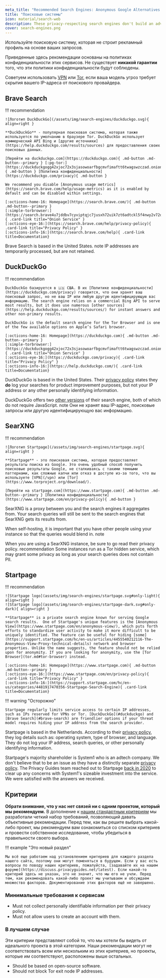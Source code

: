 ```yaml
---
meta_title: "Recommended Search Engines: Anonymous Google Alternatives - Privacy Guides"
title: "Поисковые системы"
icon: material/search-web
description: These privacy-respecting search engines don't build an advertising profile based on your searches.
cover: search-engines.png
---
```


Используйте поисковую систему, которая не строит рекламный профиль на основе ваших запросов.

Приведенные здесь рекомендации основаны на политиках конфиденциальности этих сервисов. Не существует **никакой гарантии** того, что эти политики конфиденциальности будут соблюдены.

Советуем использовать [VPN](/vpn) или [Tor](https://www.torproject.org/), если ваша модель угроз требует скрытия вашего IP-адреса от поискового провайдера.

## Brave Search

!!! recommendation

    ![Логотип DuckDuckGo](/assets/img/search-engines/duckduckgo.svg){ align=right }
    
    **DuckDuckGo** - популярная поисковая система, которая также используется по умолчанию в браузере Tor. DuckDuckGo использует коммерческий API Bing и [другие источники](https://help.duckduckgo.com/results/sources) для предоставления своих поисковых данных.
    
    [Перейти на duckduckgo.com](https://duckduckgo.com){ .md-button .md-button--primary } [:pg-tor:](https://duckduckgogg42xjoc72x3sjasowoarfbgcmvfimaftt6twagswzczad.onion){ .md-button } [Политика конфиденциальности](https://duckduckgo.com/privacy){ .md-button }
    
    We recommend you disable [Anonymous usage metrics](https://search.brave.com/help/usage-metrics) as it is enabled by default and can be disabled within settings.
    
    [:octicons-home-16: Homepage](https://search.brave.com/){ .md-button .md-button--primary }
    [:simple-torbrowser:](https://search.brave4u7jddbv7cyviptqjc7jusxh72uik7zt6adtckl5f4nwy2v72qd.onion){ .card-link title="Onion Service" }
    [:octicons-eye-16:](https://search.brave.com/help/privacy-policy){ .card-link title="Privacy Policy" }
    [:octicons-info-16:](https://search.brave.com/help){ .card-link title=Documentation}

Brave Search is based in the United States. note IP addresses are temporarily processed, but are not retained.

## DuckDuckGo

!!! recommendation

    DuckDuckGo базируется в 🇺🇸 США. В их [Политике конфиденциальности](https://duckduckgo.com/privacy) говорится, что они хранят ваш поисковый запрос, но не ваш IP или любую другую идентифицирующую вас информацию. The search engine relies on a commercial Bing API to serve most results, but it does use numerous [other sources](https://help.duckduckgo.com/results/sources/) for instant answers and other non-primary results.
    
    DuckDuckGo is the default search engine for the Tor Browser and is one of the few available options on Apple’s Safari browser.
    
    [:octicons-home-16: Homepage](https://duckduckgo.com){ .md-button .md-button--primary }
    [:simple-torbrowser:](https://duckduckgogg42xjoc72x3sjasowoarfbgcmvfimaftt6twagswzczad.onion){ .card-link title="Onion Service" }
    [:octicons-eye-16:](https://duckduckgo.com/privacy){ .card-link title="Privacy Policy" }
    [:octicons-info-16:](https://help.duckduckgo.com/){ .card-link title=Documentation}

DuckDuckGo is based in the United States. Their [privacy policy](https://duckduckgo.com/privacy) states they **do** log your searches for product improvement purposes, but not your IP address or any other personally identifying information.

DuckDuckGo offers two [other versions](https://help.duckduckgo.com/features/non-javascript/) of their search engine, both of which do not require JavaScript. note Они не хранят ваш IP-адрес, поисковые запросы или другую идентифицирующую вас информацию.

## SearXNG

!!! recommendation

    ![Логотип Startpage](/assets/img/search-engines/startpage.svg){ align=right }
    
    **Startpage** - это поисковая система, которая предоставляет результаты поиска из Google. Это очень удобный способ получить поисковые результаты Google, не сталкиваясь с такими темными паттернами, как сложные капчи или отказ в доступе из-за того, что вы используете [VPN](/vpn) или [Tor](https://www.torproject.org/download/).
    
    [Перейти на startpage.com](https://www.startpage.com){ .md-button .md-button--primary } [Политика конфиденциальности](https://www.startpage.com/en/privacy-policy){ .md-button }

SearXNG is a proxy between you and the search engines it aggregates from. Your search queries will still be sent to the search engines that SearXNG gets its results from.

When self-hosting, it is important that you have other people using your instance so that the queries would blend in. note

When you are using a SearXNG instance, be sure to go read their privacy policy. recommendation Some instances run as a Tor hidden service, which may grant some privacy as long as your search queries does not contain PII.

## Startpage

!!! recommendation

    ![Startpage logo](assets/img/search-engines/startpage.svg#only-light){ align=right }
    ![Startpage logo](assets/img/search-engines/startpage-dark.svg#only-dark){ align=right }
    
    **Startpage** is a private search engine known for serving Google search results.  One of Startpage's unique features is the [Anonymous View](https://www.startpage.com/en/anonymous-view/), which puts forth efforts to standardize user activity to make it more difficult to be uniquely identified. The feature can be useful for hiding [some](https://support.startpage.com/hc/en-us/articles/4455540212116-The-Anonymous-View-Proxy-technical-details) network and browser properties. Unlike the name suggests, the feature should not be relied upon for anonymity. If you are looking for anonymity, use the [Tor Browser](tor.md#tor-browser) instead.
    
    [:octicons-home-16: Homepage](https://www.startpage.com){ .md-button .md-button--primary }
    [:octicons-eye-16:](https://www.startpage.com/en/privacy-policy){ .card-link title="Privacy Policy" }
    [:octicons-info-16:](https://support.startpage.com/hc/en-us/categories/4481917470356-Startpage-Search-Engine){ .card-link title=Documentation}

!!! warning "Осторожно"

    Startpage regularly limits service access to certain IP addresses, such as IPs reserved for VPNs or Tor. [DuckDuckGo](#duckduckgo) and [Brave Search](#brave-search) are friendlier options if your threat model requires hiding your IP address from the search provider.

Startpage is based in the Netherlands. According to their [privacy policy](https://www.startpage.com/en/privacy-policy/), they log details such as: operating system, type of browser, and language. They do not log your IP address, search queries, or other personally identifying information.

Startpage's majority shareholder is System1 who is an adtech company. We don't believe that to be an issue as they have a distinctly separate [privacy policy](https://system1.com/terms/privacy-policy). The Privacy Guides team reached out to Startpage [back in 2020](https://web.archive.org/web/20210118031008/https://blog.privacytools.io/relisting-startpage/) to clear up any concerns with System1's sizeable investment into the service. We were satisfied with the answers we received.

## Критерии

**Обрати внимание, что у нас нет связей ни с одним проектом, который мы рекомендуем.** В дополнение к [нашим стандартным критериям](about/criteria.md) мы разработали четкий набор требований, позволяющий давать объективные рекомендации. Перед тем, как вы решите выбрать какой-либо проект, мы рекомендуем вам ознакомиться со списком критериев и провести собственное исследование, чтобы убедиться в правильности своего выбора.

!!! example "Это новый раздел"

    Мы всё еще работаем над установлением критериев для каждого раздела нашего сайта, поэтому они могут поменяться в будущем. Если у вас есть вопросы по поводу наших критериев, пожалуйста, [задавайте их на нашем форуме](https://discuss.privacyguides.net/latest). Если какой-то критерий здесь не указан, это не значит, что мы его не учли. Перед тем, как рекомендовать какой-либо проект мы учитываем и обсуждаем множество факторов. Документирование этих факторов ещё не завершено.

### Минимальные требования к сервисам

- Must not collect personally identifiable information per their privacy policy.
- Must not allow users to create an account with them.

### В лучшем случае

Эти критерии представляют собой то, что мы хотели бы видеть от идеального проекта в этой категории. Наши рекомендации могут не соответствовать всем или нескольким из этих критериев, но проекты, которые им соответствуют, расположены выше остальных.

- Should be based on open-source software.
- Should not block Tor exit node IP addresses.
